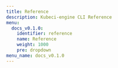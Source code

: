 ```yaml
---
title: Reference
description: Kubeci-engine CLI Reference
menu:
  docs_v0.1.0:
    identifier: reference
    name: Reference
    weight: 1000
    pre: dropdown
menu_name: docs_v0.1.0
---
```

